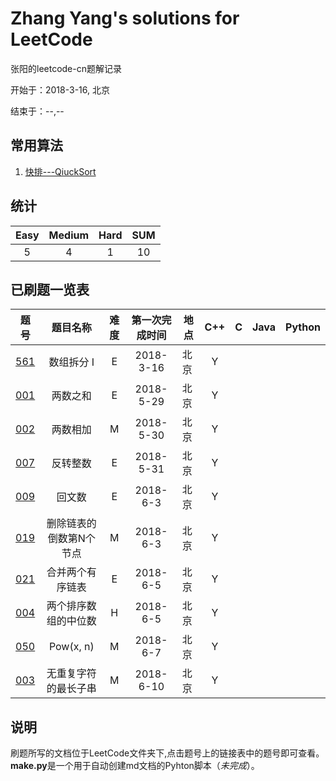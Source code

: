 # Zhang Yang's solutions for LeetCode

张阳的leetcode-cn题解记录

开始于：2018-3-16, 北京

结束于：--,--

## 常用算法

1. [快排---QiuckSort](https://github.com/zyzisyz/ZY-LeetCode/blob/master/algorithm/QiuckSort.md)

## 统计

|Easy|Medium|Hard|**SUM**|
|:-:|:-:|:-:|:-:|
|5|4|1|10|

## 已刷题一览表

|题号|题目名称|难度|第一次完成时间|地点|C++|C|Java|Python|
|:--:|:-:|:-:|:-:|-|:-:|:-:|:-:|:-:|
|[561](https://github.com/zyzisyz/ZY-LeetCode/blob/master/LeetCode/561/561.md)|数组拆分 I|E|2018-3-16|北京|Y||||
|[001](https://github.com/zyzisyz/ZY-LeetCode/tree/master/LeetCode/001/001.md)|两数之和|E|2018-5-29|北京|Y||||
|[002](https://github.com/zyzisyz/ZY-LeetCode/tree/master/LeetCode/002/002.md)|两数相加|M|2018-5-30|北京|Y||||
|[007](https://github.com/zyzisyz/ZY-LeetCode/tree/master/LeetCode/007/007.md)|反转整数|E|2018-5-31|北京|Y||||
|[009](https://github.com/zyzisyz/ZY-LeetCode/tree/master/LeetCode/009/009.md)|回文数|E|2018-6-3|北京|Y||||
|[019](https://github.com/zyzisyz/ZY-LeetCode/tree/master/LeetCode/019/019.md)|删除链表的倒数第N个节点|M|2018-6-3|北京|Y||||
|[021](https://github.com/zyzisyz/ZY-LeetCode/tree/master/LeetCode/021/021.md)|合并两个有序链表|E|2018-6-5|北京|Y||||
|[004](https://github.com/zyzisyz/ZY-LeetCode/tree/master/LeetCode/004/004.md)|两个排序数组的中位数|H|2018-6-5|北京|Y||||
|[050](https://github.com/zyzisyz/ZY-LeetCode/tree/master/LeetCode/050/050.md)|Pow(x, n)|M|2018-6-7|北京|Y||||
|[003](https://github.com/zyzisyz/ZY-LeetCode/tree/master/LeetCode/003/003.md)|无重复字符的最长子串|M|2018-6-10|北京|Y||||

## 说明

刷题所写的文档位于LeetCode文件夹下,点击题号上的链接表中的题号即可查看。**make.py**是一个用于自动创建md文档的Pyhton脚本（*未完成*）。